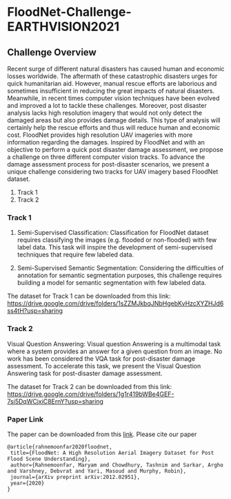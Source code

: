 # FloodNet-Challenge-EARTHVISION2021

## Challenge Overview

Recent surge of different natural disasters has caused human and economic losses worldwide. 
The aftermath of these catastrophic disasters urges for quick humanitarian aid. However, manual rescue efforts are laborious and sometimes insufficient in reducing the great impacts of natural disasters. Meanwhile, in recent times computer vision techniques have been evolved and improved a lot to tackle these challenges. Moreover, post disaster analysis lacks high resolution imagery that would not only detect the damaged areas but also provides damage details. This type of analysis will certainly help the rescue efforts and thus will reduce human and economic cost. FloodNet provides high resolution UAV imageries with more information regarding the damages. Inspired by FloodNet and with an objective to perform a quick post disaster damage assessment, we propose a challenge on three different computer vision tracks. To advance the damage assessment process for post-disaster scenarios, we present a unique challenge considering two tracks for UAV imagery based FloodNet dataset.
 
 1. Track 1
 2. Track 2


### Track 1

1. Semi-Supervised Classification: Classification for FloodNet dataset requires classifying the images (e.g. flooded or non-flooded) with few label data.
 This task will inspire the development of semi-supervised techniques that require few labeled data.
 
2. Semi-Supervised Semantic Segmentation: Considering the difficulties of annotation for semantic segmentation purposes, 
this challenge requires building a model for semantic segmentation with few labeled data.

The dataset for Track 1 can be downloaded from this link: https://drive.google.com/drive/folders/1sZZMJkbqJNbHgebKvHzcXYZHJd6ss4tH?usp=sharing

### Track 2

Visual Question Answering: Visual question Answering is a multimodal task where a system provides an answer for a given question from an image. 
No work has been considered the VQA task for post-disaster damage assessment. To accelerate this task, we present the Visual Question Answering task for post-disaster damage assessment.
  
The dataset for Track 2 can be downloaded from this link: https://drive.google.com/drive/folders/1g1r419bWBe4GEF-7si5DqWCjxiC8ErnY?usp=sharing

### Paper Link
The paper can be downloaded from this [link](https://arxiv.org/abs/2012.02951).
Please cite our paper
 ```
@article{rahnemoonfar2020floodnet,
  title={FloodNet: A High Resolution Aerial Imagery Dataset for Post Flood Scene Understanding},
  author={Rahnemoonfar, Maryam and Chowdhury, Tashnim and Sarkar, Argho and Varshney, Debvrat and Yari, Masoud and Murphy, Robin},
  journal={arXiv preprint arXiv:2012.02951},
  year={2020}
}
```

